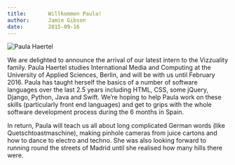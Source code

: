 ```yaml
---
title:       Willkommen Paula!
author:      Jamie Gibson
date:        2015-09-16
---
```


![Paula Haertel](/assets/images/team/paula-3.jpg)

We are delighted to announce the arrival of our latest intern to the Vizzuality family. Paula Haertel studies International Media and Computing at the University of Applied Sciences, Berlin, and will be with us until February 2016. Paula has taught herself the basics of a number of software languages over the last 2.5 years including HTML, CSS, some jQuery, Django, Python, Java and Swift. We’re hoping to help Paula work on these skills (particularly front end languages) and get to grips with the whole software development process during the 6 months in Spain. 

In return, Paula will teach us all about long complicated German words (like Quetschtoastmaschine), making pinhole cameras from juice cartons and how to dance to electro and techno. She was also looking forward to running round the streets of Madrid until she realised how many hills there were. 

